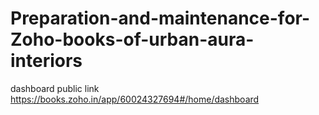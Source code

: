 # Preparation-and-maintenance-for-Zoho-books-of-urban-aura-interiors
dashboard public link https://books.zoho.in/app/60024327694#/home/dashboard
